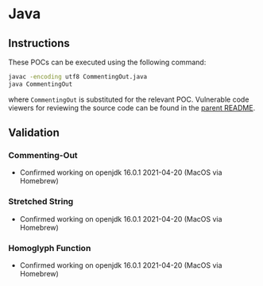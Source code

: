 # Java

## Instructions

These POCs can be executed using the following command:
```sh
javac -encoding utf8 CommentingOut.java
java CommentingOut
```
where `CommentingOut` is substituted for the relevant POC. Vulnerable code viewers for reviewing the source code can be found in the [parent README](https://github.com/nickboucher/trojan-source#code-viewers).

## Validation

### Commenting-Out

- Confirmed working on openjdk 16.0.1 2021-04-20 (MacOS via Homebrew)

### Stretched String

- Confirmed working on openjdk 16.0.1 2021-04-20 (MacOS via Homebrew)

### Homoglyph Function

- Confirmed working on openjdk 16.0.1 2021-04-20 (MacOS via Homebrew)